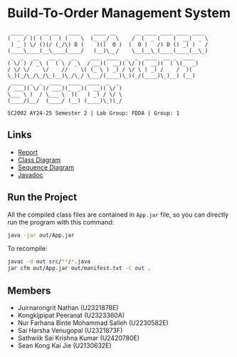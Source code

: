 # Build-To-Order Management System
```
 ____ _  _ __ __   ____    ____ __      __ ____ ____ ____ ____ 
(  _ / )( (  (  ) (    \  (_  _/  \    /  (  _ (    (  __(  _ \
 ) _ ) \/ ()(/ (_/\) D (    )((  O )  (  O )   /) D () _) )   /
(____\____(__\____(____/   (__)\__/    \__(__\_(____(____(__\_)
 _  _   __   __ _   __    ___  ____  _  _  ____  __ _  ____ 
( \/ ) / _\ (  ( \ / _\  / __)(  __)( \/ )(  __)(  ( \(_  _)
/ \/ \/    \/    //    \( (_ \ ) _) / \/ \ ) _) /    /  )(  
\_)(_/\_/\_/\_)__)\_/\_/ \___/(____)\_)(_/(____)\_)__) (__) 
 ____  _  _  ____  ____  ____  _  _                         
/ ___)( \/ )/ ___)(_  _)(  __)( \/ )                        
\___ \ )  / \___ \  )(   ) _) / \/ \                        
(____/(__/  (____/ (__) (____)\_)(_/

SC2002 AY24-25 Semester 2 | Lab Group: FDDA | Group: 1
```

## Links
* [Report]()
* [Class Diagram]()
* [Sequence Diagram]()
* [Javadoc](https://autoastt.github.io/BTO-OOP/javadoc)

## Run the Project
All the compiled class files are contained in `App.jar` file, so you can directly run the program with this command:
```bash
java -jar out/App.jar
```

To recompile:
```bash
javac -d out src/**/*.java
jar cfm out/App.jar out/manifest.txt -C out .
```

## Members
* Juirnarongrit Nathan (U2321878E)
* Kongkijpipat Peeranat (U2323360A)
* Nur Farhana Binte Mohammad Salleh (U2230582E)
* Sai Harsha Venugopal (U2321873F)
* Sathwiik Sai Krishna Kumar (U2420780E)
* Sean Kong Kai Jie (U2130632E)
